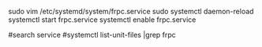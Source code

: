 sudo vim /etc/systemd/system/frpc.service
sudo systemctl daemon-reload
systemctl start frpc.service
systemctl enable frpc.service

#search service 
#systemctl list-unit-files |grep frpc

